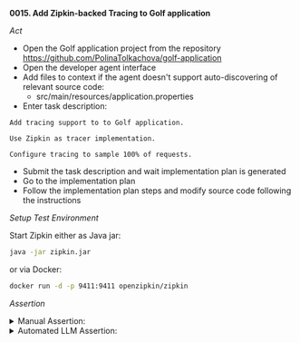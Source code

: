 **0015. Add Zipkin-backed Tracing to Golf application**

*Act*

- Open the Golf application project from the repository https://github.com/PolinaTolkachova/golf-application
- Open the developer agent interface
- Add files to context if the agent doesn't support auto-discovering of relevant source code:
    - src/main/resources/application.properties
- Enter task description:

```
Add tracing support to to Golf application.

Use Zipkin as tracer implementation.

Configure tracing to sample 100% of requests.
```

- Submit the task description and wait implementation plan is generated
- Go to the implementation plan
- Follow the implementation plan steps and modify source code following the instructions

*Setup Test Environment*

Start Zipkin either as Java jar:

```bash
java -jar zipkin.jar
```

or via Docker:

```bash
docker run -d -p 9411:9411 openzipkin/zipkin
```

*Assertion*


<details>
<summary>Manual Assertion:</summary>
- Make sure that the following dependencies added to pom.xml:
    - org.springframework.boot:spring-boot-starter-actuator
    - io.micrometer:micrometer-tracing-bridge-brave
    - io.zipkin.reporter2:zipkin-reporter-brave
- Make sure that the following properties configured in src/main/resources/application.properties:
    - management.tracing.sampling.probability=1.0
    - management.zipkin.tracing.endpoint=http://localhost:9411/api/v2/spans
- Make sure that the application is built without errors
- Make sure that the application is launched without errors
- Open application at http://localhost:8082/ and login
- Verify that traces appeared in the Zipkin UI at http://localhost:9411/zipkin

</details>

<details>
<summary>Automated LLM Assertion:</summary>
Make evaluation following steps described in [auto-llm-eval README](../auto-llm-eval/README.md) and extra steps described below.

- Launch the application
- Login to the application
- Verify that traces appeared in the Zipkin UI at http://localhost:9411/zipkin
- Add results of the manual tests to output.md. See (manual-testing-template.md)[manual-testing-template.md].

</details>

